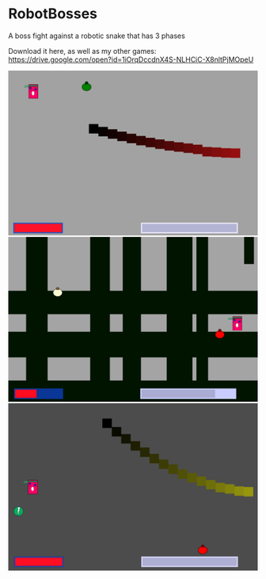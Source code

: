 # RobotBosses
A boss fight against a robotic snake that has 3 phases

Download it here, as well as my other games: https://drive.google.com/open?id=1iOrqDccdnX4S-NLHCiC-X8nltPjMOpeU 

![alt text](https://github.com/Goldenlion5648/RobotBosses/blob/master/picture1.png)
![alt text](https://github.com/Goldenlion5648/RobotBosses/blob/master/shadowPaths.png)
![alt text](https://github.com/Goldenlion5648/RobotBosses/blob/master/flail.png)
